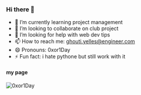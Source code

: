 ### Hi there 👋

- 🌱 I’m currently learning project management 
- 👯 I’m looking to collaborate on club project 
- 🤔 I’m looking for help with web dev tips 
- 📫 How to reach me: ghouti.yelles@engineer.com
- 😄 Pronouns: 0xor1Day
- ⚡ Fun fact: i hate pythone but still work with it  

#### my page
![0xor1Day](https://0xor1day.me/)
